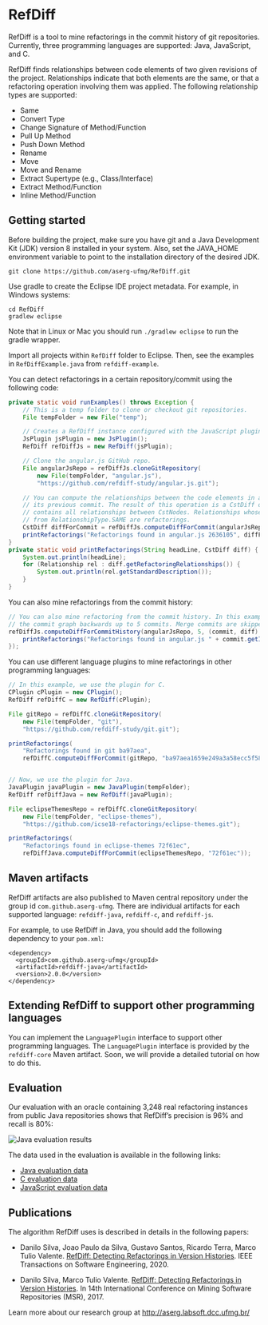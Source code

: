# RefDiff

RefDiff is a tool to mine refactorings in the commit history of git repositories.
Currently, three programming languages are supported: Java, JavaScript, and C.

RefDiff finds relationships between code elements of two given revisions of the
project. Relationships indicate that both elements are the same, or that a refactoring
operation involving them was applied. The following relationship types are supported:

* Same
* Convert Type
* Change Signature of Method/Function
* Pull Up Method
* Push Down Method
* Rename
* Move
* Move and Rename
* Extract Supertype (e.g., Class/Interface)
* Extract Method/Function
* Inline Method/Function


## Getting started

Before building the project, make sure you have git and a Java Development Kit (JDK) version 8 installed in your system. Also, set the JAVA_HOME environment variable to point to the installation directory of the desired JDK.

```
git clone https://github.com/aserg-ufmg/RefDiff.git
```

Use gradle to create the Eclipse IDE project metadata. For example, in Windows systems:

```
cd RefDiff
gradlew eclipse
```

Note that in Linux or Mac you should run `./gradlew eclipse` to run the gradle wrapper.

Import all projects within `RefDiff` folder to Eclipse. Then, see the examples 
in `RefDiffExample.java` from `refdiff-example`.

You can detect refactorings in a certain repository/commit using the following code:

```java
private static void runExamples() throws Exception {
	// This is a temp folder to clone or checkout git repositories.
	File tempFolder = new File("temp");

	// Creates a RefDiff instance configured with the JavaScript plugin.
	JsPlugin jsPlugin = new JsPlugin();
	RefDiff refDiffJs = new RefDiff(jsPlugin);

	// Clone the angular.js GitHub repo.
	File angularJsRepo = refDiffJs.cloneGitRepository(
		new File(tempFolder, "angular.js"),
		"https://github.com/refdiff-study/angular.js.git");

	// You can compute the relationships between the code elements in a commit with
	// its previous commit. The result of this operation is a CstDiff object, which
	// contains all relationships between CstNodes. Relationships whose type is different
	// from RelationshipType.SAME are refactorings.
	CstDiff diffForCommit = refDiffJs.computeDiffForCommit(angularJsRepo, "2636105");
	printRefactorings("Refactorings found in angular.js 2636105", diffForCommit);
}
private static void printRefactorings(String headLine, CstDiff diff) {
	System.out.println(headLine);
	for (Relationship rel : diff.getRefactoringRelationships()) {
		System.out.println(rel.getStandardDescription());
	}
}
```

You can also mine refactorings from the commit history:

```java
// You can also mine refactoring from the commit history. In this example we navigate
// the commit graph backwards up to 5 commits. Merge commits are skipped.
refDiffJs.computeDiffForCommitHistory(angularJsRepo, 5, (commit, diff) -> {
	printRefactorings("Refactorings found in angular.js " + commit.getId().name(), diff);
});
```

You can use different language plugins to mine refactorings in other programming languages:

```java
// In this example, we use the plugin for C.
CPlugin cPlugin = new CPlugin();
RefDiff refDiffC = new RefDiff(cPlugin);

File gitRepo = refDiffC.cloneGitRepository(
	new File(tempFolder, "git"),
	"https://github.com/refdiff-study/git.git");

printRefactorings(
	"Refactorings found in git ba97aea",
	refDiffC.computeDiffForCommit(gitRepo, "ba97aea1659e249a3a58ecc5f583ee2056a90ad8"));


// Now, we use the plugin for Java.
JavaPlugin javaPlugin = new JavaPlugin(tempFolder);
RefDiff refDiffJava = new RefDiff(javaPlugin);

File eclipseThemesRepo = refDiffC.cloneGitRepository(
	new File(tempFolder, "eclipse-themes"),
	"https://github.com/icse18-refactorings/eclipse-themes.git");

printRefactorings(
	"Refactorings found in eclipse-themes 72f61ec",
	refDiffJava.computeDiffForCommit(eclipseThemesRepo, "72f61ec"));
```


## Maven artifacts

RefDiff artifacts are also published to Maven central repository under the group id `com.github.aserg-ufmg`.
There are individual artifacts for each supported language: `refdiff-java`, `refdiff-c`, and `refdiff-js`.

For example, to use RefDiff in Java, you should add the following dependency to your `pom.xml`:

```
<dependency>
  <groupId>com.github.aserg-ufmg</groupId>
  <artifactId>refdiff-java</artifactId>
  <version>2.0.0</version>
</dependency>
```


## Extending RefDiff to support other programming languages

You can implement the `LanguagePlugin` interface to support other programming languages.
The `LanguagePlugin` interface is provided by the `refdiff-core` Maven artifact.
Soon, we will provide a detailed tutorial on how to do this.


## Evaluation

Our evaluation with an oracle containing 3,248 real refactoring instances from public Java repositories shows that RefDiff’s precision is 96% and recall is 80%:

![Java evaluation results](https://github.com/aserg-ufmg/RefDiff/blob/master/java-eval.png)

The data used in the evaluation is available in the following links:
- [Java evaluation data](refdiff-evaluation/data/java-evaluation/evaluation-data-public.xlsx)
- [C evaluation data](https://docs.google.com/spreadsheets/d/1uAMLA47u8k1C5p1vJ8hbovHpxRrlVRinpm8LmDKpVfU/edit?usp=sharing)
- [JavaScript evaluation data](https://docs.google.com/spreadsheets/d/1gTcga3gG0oWvqEm0iUv1_6y5Epc9T6a-KSONpQ8z9ss/edit?usp=sharing)


## Publications

The algorithm RefDiff uses is described in details in the following papers:

* Danilo Silva, Joao Paulo da Silva, Gustavo Santos, Ricardo Terra, Marco Tulio Valente. [RefDiff: Detecting Refactorings in Version Histories](http://www.dcc.ufmg.br/~mtov/pub/2020-tse-refdiff.pdf). IEEE Transactions on Software Engineering, 2020.

* Danilo Silva, Marco Tulio Valente. [RefDiff: Detecting Refactorings in Version Histories](http://www.dcc.ufmg.br/~mtov/pub/2017-msr.pdf). In 14th International Conference on Mining Software Repositories (MSR), 2017.

Learn more about our research group at http://aserg.labsoft.dcc.ufmg.br/
